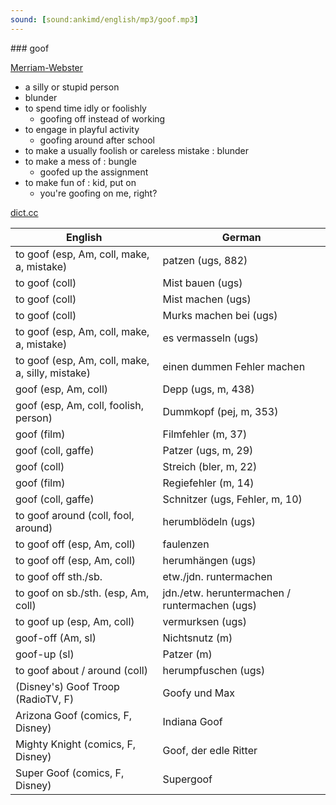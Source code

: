 ```yaml
---
sound: [sound:ankimd/english/mp3/goof.mp3]
---
```


\### goof

[Merriam-Webster](https://www.merriam-webster.com/dictionary/goof)

- a silly or stupid person
- blunder
- to spend time idly or foolishly
    - goofing off instead of working
- to engage in playful activity
    - goofing around after school
- to make a usually foolish or careless mistake : blunder
- to make a mess of : bungle
    - goofed up the assignment
- to make fun of : kid, put on
    - you're goofing on me, right?

[dict.cc](https://www.dict.cc/goof)

| English        | German       |
| -------------- | ------------ |
| to goof (esp, Am, coll, make, a, mistake) | patzen (ugs, 882) |
| to goof (coll) | Mist bauen (ugs) |
| to goof (coll) | Mist machen (ugs) |
| to goof (coll) | Murks machen bei (ugs) |
| to goof (esp, Am, coll, make, a, mistake) | es vermasseln (ugs) |
| to goof (esp, Am, coll, make, a, silly, mistake) | einen dummen Fehler machen |
| goof (esp, Am, coll) | Depp (ugs, m, 438) |
| goof (esp, Am, coll, foolish, person) | Dummkopf (pej, m, 353) |
| goof (film) | Filmfehler (m, 37) |
| goof (coll, gaffe) | Patzer (ugs, m, 29) |
| goof (coll) | Streich (bler, m, 22) |
| goof (film) | Regiefehler (m, 14) |
| goof (coll, gaffe) | Schnitzer (ugs, Fehler, m, 10) |
| to goof around (coll, fool, around) | herumblödeln (ugs) |
| to goof off (esp, Am, coll) | faulenzen |
| to goof off (esp, Am, coll) | herumhängen (ugs) |
| to goof off sth./sb. | etw./jdn. runtermachen |
| to goof on sb./sth. (esp, Am, coll) | jdn./etw. heruntermachen / runtermachen (ugs) |
| to goof up (esp, Am, coll) | vermurksen (ugs) |
| goof-off (Am, sl) | Nichtsnutz (m) |
| goof-up (sl) | Patzer (m) |
| to goof about / around (coll) | herumpfuschen (ugs) |
| (Disney's) Goof Troop (RadioTV, F) | Goofy und Max |
| Arizona Goof (comics, F, Disney) | Indiana Goof |
| Mighty Knight (comics, F, Disney) | Goof, der edle Ritter |
| Super Goof (comics, F, Disney) | Supergoof |
